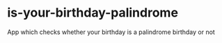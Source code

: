 # is-your-birthday-palindrome
App which checks whether your birthday is a palindrome birthday or not
